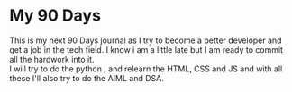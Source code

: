 # My 90 Days
This is my next 90 Days journal as I try to become a better developer and get a job in the tech field.
I know i am a little late but I am ready to commit all the hardwork into it.       
I will try to do the python , and relearn the HTML, CSS and JS and with all these I'll also try to do the AIML and DSA.    

